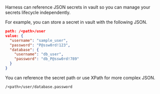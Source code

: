 Harness can reference JSON secrets in vault so you can manage your secrets lifecycle independently.

For example, you can store a secret in vault with the following JSON.

```json
path: /<path>/user
value: {
  "username": "sample_user",
  "password": "P@ssw0rd!123",
  "database": {
    "username": "db_user",
    "password": "db_P@ssw0rd!789"
  }
}

```

You can reference the secret path or use XPath for more complex JSON.

```
/<path>/user/database.password
```
